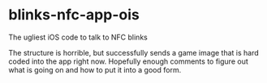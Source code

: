 # blinks-nfc-app-ois
The ugliest iOS code to talk to NFC blinks

The structure is horrible, but successfully sends a game image that is hard coded into the app right now. 
Hopefully enough comments to figure out what is going on and how to put it into a good form. 

